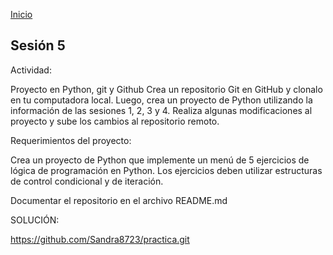 <!-- No borrar o modificar -->
[Inicio](./index.md)

## Sesión 5 


<!-- Su documentación aquí -->

Actividad: 

Proyecto en Python, git y Github
Crea un repositorio Git en GitHub y clonalo en tu computadora local. Luego, crea un proyecto de Python utilizando la información de las sesiones 1, 2, 3 y 4. Realiza algunas modificaciones al proyecto y sube los cambios al repositorio remoto.

Requerimientos del proyecto:

Crea un proyecto de Python que implemente un menú de 5 ejercicios de lógica de programación en Python. Los ejercicios deben utilizar estructuras de control condicional y de iteración.

Documentar el repositorio en el archivo README.md

SOLUCIÓN:
	
https://github.com/Sandra8723/practica.git






